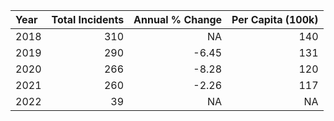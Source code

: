 |Year | Total Incidents| Annual % Change| Per Capita (100k)|
|:----|---------------:|---------------:|-----------------:|
|2018 |             310|              NA|               140|
|2019 |             290|           -6.45|               131|
|2020 |             266|           -8.28|               120|
|2021 |             260|           -2.26|               117|
|2022 |              39|              NA|                NA|
